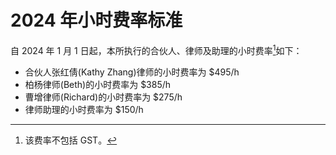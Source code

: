 # 2024 年小时费率标准

自 2024 年 1 月 1 日起，本所执行的合伙人、律师及助理的小时费率[^1]如下：

- 合伙人张红倩(Kathy Zhang)律师的小时费率为 $495/h
- 柏杨律师(Beth)的小时费率为 $385/h
- 曹增律师(Richard)的小时费率为 $275/h
- 律师助理的小时费率为 $150/h

[^1]: 该费率不包括 GST。
